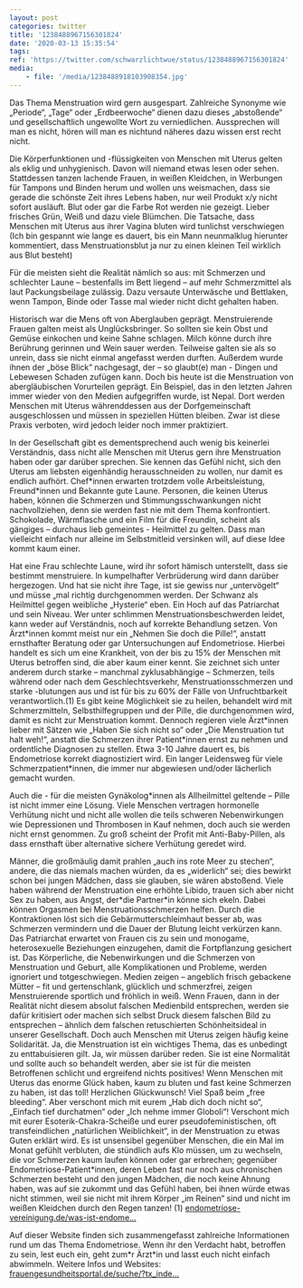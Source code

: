 ```yaml
---
layout: post
categories: twitter
title: '1238488967156301824'
date: '2020-03-13 15:35:54'
tags: 
ref: 'https://twitter.com/schwarzlichtwue/status/1238488967156301824'
media:
    - file: '/media/1238488918103908354.jpg'
---
```

Das Thema Menstruation wird gern ausgespart. Zahlreiche Synonyme wie „Periode“, „Tage“ oder „Erdbeerwoche“ dienen dazu dieses „abstoßende“ und gesellschaftlich ungewollte Wort zu verniedlichen. 
Aussprechen will man es nicht, hören will man es nichtund näheres dazu wissen erst recht nicht. 

Die Körperfunktionen und -flüssigkeiten von Menschen mit Uterus gelten als eklig und unhygienisch. Davon will niemand etwas lesen oder sehen.
Stattdessen tanzen lachende Frauen, in weißen Kleidchen, in Werbungen für Tampons und Binden herum und wollen uns weismachen, dass sie gerade die schönste Zeit ihres Lebens haben, nur weil Produkt x/y nicht sofort ausläuft. Blut oder gar die Farbe Rot werden nie gezeigt.
Lieber frisches Grün, Weiß und dazu viele Blümchen. Die Tatsache, dass Menschen mit Uterus aus ihrer Vagina bluten wird tunlichst verschwiegen (Ich bin gespannt wie lange es dauert, bis ein Mann neunmalklug hierunter kommentiert, dass Menstruationsblut ja nur zu einen kleinen
Teil wirklich aus Blut besteht)

Für die meisten sieht die Realität nämlich so aus: mit Schmerzen und schlechter Laune – bestenfalls im Bett liegend – auf mehr Schmerzmittel als laut Packungsbeilage zulässig. Dazu versaute Unterwäsche und Bettlaken, wenn Tampon, Binde oder Tasse
mal wieder nicht dicht gehalten haben. 



Historisch war die Mens oft von Aberglauben geprägt. Menstruierende Frauen galten meist als Unglücksbringer. So sollten sie kein Obst und Gemüse einkochen und keine Sahne schlagen.
Milch könne durch ihre Berührung gerinnen und Wein sauer werden. Teilweise galten sie als so unrein, dass sie nicht einmal angefasst werden durften. Außerdem wurde ihnen der „böse Blick“ nachgesagt, der – so glaubt(e) man -  Dingen und Lebewesen Schaden zufügen kann.
Doch bis heute ist die Menstruation von abergläubischen Vorurteilen geprägt. Ein Beispiel, das in den letzten Jahren immer wieder von den Medien aufgegriffen wurde, ist Nepal. Dort werden Menschen mit Uterus währenddessen aus der Dorfgemeinschaft ausgeschlossen und müssen in
speziellen Hütten bleiben. Zwar ist diese Praxis verboten, wird jedoch leider noch immer praktiziert. 



In der Gesellschaft gibt es dementsprechend auch wenig bis keinerlei Verständnis, dass nicht alle Menschen mit Uterus gern ihre Menstruation haben oder gar darüber sprechen.
Sie kennen das Gefühl nicht, sich den Uterus am liebsten eigenhändig herausschneiden zu wollen, nur damit es endlich aufhört. Chef\*innen erwarten trotzdem volle Arbeitsleistung, Freund\*innen und Bekannte gute Laune. Personen, die keinen Uterus haben, können die Schmerzen und
Stimmungsschwankungen nicht nachvollziehen, denn sie werden fast nie mit dem Thema konfrontiert. Schokolade, Wärmflasche und ein Film für die Freundin, scheint als gängiges – durchaus lieb gemeintes - Heilmittel zu gelten.
Dass man vielleicht einfach nur alleine im Selbstmitleid versinken will, auf diese Idee kommt kaum einer. 

Hat eine Frau schlechte Laune, wird ihr sofort hämisch unterstellt, dass sie bestimmt menstruiere. In kumpelhafter Verbrüderung wird dann darüber hergezogen.
Und hat sie nicht ihre Tage, ist sie gewiss nur „untervögelt“ und müsse „mal richtig durchgenommen werden. Der Schwanz als Heilmittel gegen weibliche „Hysterie“ eben.  Ein Hoch auf das Patriarchat und sein Niveau.
Wer unter schlimmen Menstruationsbeschwerden leidet, kann weder auf Verständnis, noch auf korrekte Behandlung setzen. Von Ärzt\*innen kommt meist nur ein „Nehmen Sie doch die Pille!“, anstatt ernsthafter Beratung oder gar Untersuchungen auf Endometriose.
Hierbei handelt es sich um eine Krankheit, von der bis zu 15% der Menschen mit Uterus betroffen sind, die aber kaum einer kennt. Sie zeichnet sich unter anderem durch starke – manchmal zyklusabhängige – Schmerzen, teils während oder nach dem Geschlechtsverkehr,
Menstruationsschmerzen und starke -blutungen aus und ist für bis zu 60% der Fälle von Unfruchtbarkeit verantwortlich.(1) Es gibt keine Möglichkeit sie zu heilen, behandelt wird mit Schmerzmitteln, Selbsthilfegruppen und der Pille, die durchgenommen wird, damit es nicht zur
Menstruation kommt. Dennoch regieren viele Ärzt\*innen lieber mit Sätzen wie „Haben Sie sich nicht so“ oder „Die Menstruation tut halt weh!“, anstatt die Schmerzen ihrer Patient\*innen ernst zu nehmen und ordentliche Diagnosen zu stellen. Etwa 3-10 Jahre dauert es, bis Endometriose
korrekt diagnostiziert wird. Ein langer Leidensweg für viele Schmerzpatient\*innen, die immer nur abgewiesen und/oder lächerlich gemacht wurden. 

Auch die - für die meisten Gynäkolog\*innen als Allheilmittel geltende – Pille ist nicht immer eine Lösung.
Viele Menschen vertragen hormonelle Verhütung nicht und nicht alle wollen die teils schweren Nebenwirkungen wie Depressionen und Thrombosen in Kauf nehmen, doch auch sie werden nicht ernst genommen.
Zu groß scheint der Profit mit Anti-Baby-Pillen, als dass ernsthaft über alternative sichere Verhütung geredet wird.  



Männer, die großmäulig damit prahlen „auch ins rote Meer zu stechen“, andere, die das niemals machen würden, da es „widerlich“ sei;
dies bewirkt schon bei jungen Mädchen, dass sie glauben, sie wären abstoßend. Viele haben während der Menstruation eine erhöhte Libido, trauen sich aber nicht Sex zu haben, aus Angst, der\*die Partner\*in könne sich ekeln.
Dabei können Orgasmen bei Menstruationsschmerzen helfen. Durch die Kontraktionen löst sich die Gebärmutterschleimhaut besser ab, was Schmerzen vermindern und die Dauer der Blutung leicht verkürzen kann.
Das Patriarchat erwartet von Frauen cis zu sein und monogame, heterosexuelle Beziehungen einzugehen, damit die Fortpflanzung gesichert ist. Das Körperliche, die Nebenwirkungen und die Schmerzen von Menstruation und Geburt, alle Komplikationen und Probleme, werden ignoriert und
totgeschwiegen. Medien zeigen – angeblich frisch gebackene Mütter – fit und gertenschlank, glücklich und schmerzfrei, zeigen Menstruierende sportlich und fröhlich in weiß. Wenn Frauen, dann in der Realität nicht diesem absolut falschen Medienbild entsprechen,
werden sie dafür kritisiert oder machen sich selbst Druck diesem falschen Bild zu entsprechen – ähnlich dem falschen retuschierten Schönheitsideal in unserer Gesellschaft.
Doch auch Menschen mit Uterus zeigen häufig keine Solidarität. Ja, die Menstruation ist ein wichtiges Thema, das es unbedingt zu enttabuisieren gilt. Ja, wir müssen darüber reden.
Sie ist eine Normalität und sollte auch so behandelt werden, aber sie ist für die meisten Betroffenen schlicht und ergreifend nichts positives! Wenn Menschen mit Uterus das enorme Glück haben, kaum zu bluten und fast keine Schmerzen zu haben, ist das toll!
Herzlichen Glückwunsch! Viel Spaß beim „free bleeding“. Aber verschont mich mit eurem „Hab dich doch nicht so“, „Einfach tief durchatmen“ oder „Ich nehme immer Globoli“!
Verschont mich mit eurer Esoterik-Chakra-Scheiße und eurer pseudofeministischen, oft transfeindlichen „natürlichen Weiblichkeit“, in der Menstruation zu etwas Guten erklärt wird.
Es ist unsensibel gegenüber Menschen, die ein Mal im Monat gefühlt verbluten, die stündlich aufs Klo müssen, um zu wechseln, die vor Schmerzen kaum laufen können oder gar erbrechen; gegenüber Endometriose-Patient\*innen, deren Leben fast nur noch aus chronischen Schmerzen besteht
und den jungen Mädchen, die noch keine Ahnung haben, was auf sie zukommt und das Gefühl haben, bei ihnen würde etwas nicht stimmen, weil sie nicht mit ihrem Körper „im Reinen“ sind und nicht im weißen Kleidchen durch den Regen tanzen!
(1) [endometriose-vereinigung.de/was-ist-endome…](https://www.endometriose-vereinigung.de/was-ist-endometriose.html) 

Auf dieser Website finden sich zusammengefasst zahlreiche Informationen rund um das Thema Endometriose. Wenn ihr den Verdacht habt, betroffen zu sein, lest euch ein, geht zum\*r Ärzt\*in und lasst euch nicht einfach abwimmeln.
Weitere Infos und Websites: [frauengesundheitsportal.de/suche/?tx_inde…](https://www.frauengesundheitsportal.de/suche/?tx_indexedsearch_pi2%5Baction%5D=search&tx_indexedsearch_pi2%5Bcontroller%5D=Search)